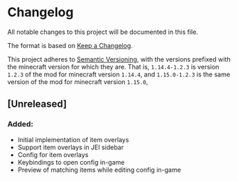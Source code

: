 # Changelog
All notable changes to this project will be documented in this file.

The format is based on [Keep a Changelog](https://keepachangelog.com/en/1.0.0/).

This project adheres to [Semantic Versioning](https://semver.org/spec/v2.0.0.html), with the versions prefixed with the
minecraft version for which they are. That is, `1.14.4-1.2.3` is version `1.2.3` of the mod for minecraft version
`1.14.4`, and `1.15.0-1.2.3` is the same version of the mod for minecraft version `1.15.0`,

## [Unreleased]
### Added:
- Initial implementation of item overlays
- Support item overlays in JEI sidebar
- Config for item overlays
- Keybindings to open config in-game
- Preview of matching items while editing config in-game

